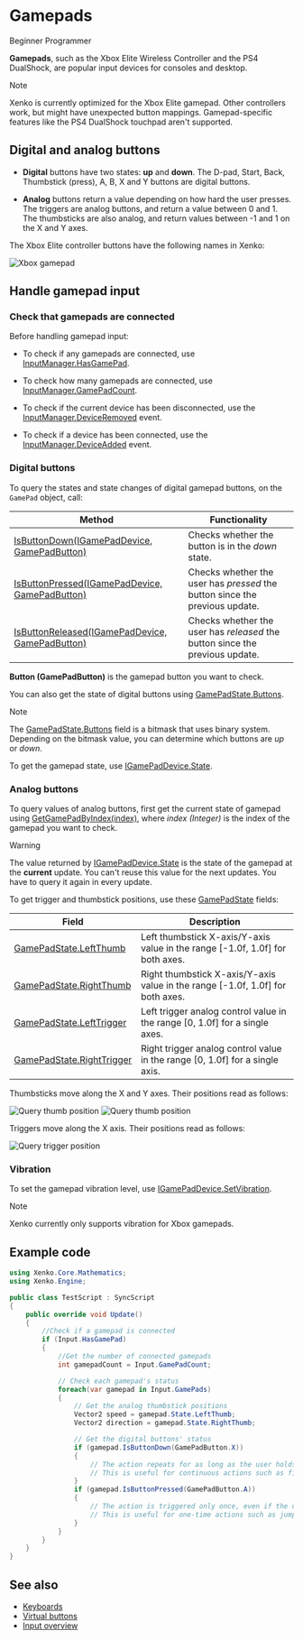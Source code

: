 # Gamepads

<span class="label label-doc-level">Beginner</span>
<span class="label label-doc-audience">Programmer</span>

**Gamepads**, such as the Xbox Elite Wireless Controller and the PS4 DualShock, are popular input devices for consoles and desktop.

> [!Note] 
> Xenko is currently optimized for the Xbox Elite gamepad. Other controllers work, but might have unexpected button mappings. Gamepad-specific features like the PS4 DualShock touchpad aren't supported.

## Digital and analog buttons

* **Digital** buttons have two states: **up** and **down**. The D-pad, Start, Back, Thumbstick (press), A, B, X and Y buttons are digital buttons.

* **Analog** buttons return a value depending on how hard the user presses. The triggers are analog buttons, and return a value between 0 and 1. The thumbsticks are also analog, and return values between -1 and 1 on the X and Y axes. 

The Xbox Elite controller buttons have the following names in Xenko:

![Xbox gamepad](media/input-gamepad-standard-gamepad.png)

## Handle gamepad input

### Check that gamepads are connected

Before handling gamepad input:

* To check if any gamepads are connected, use [InputManager.HasGamePad](xref:Xenko.Input.InputManager.HasGamePad).

* To check how many gamepads are connected, use [InputManager.GamePadCount](xref:Xenko.Input.InputManager.GamePadCount).

* To check if the current device has been disconnected, use the [InputManager.DeviceRemoved](xref:Xenko.Input.InputManager.DeviceRemoved) event.

* To check if a device has been connected, use the [InputManager.DeviceAdded](xref:Xenko.Input.InputManager.DeviceAdded) event.

### Digital buttons

To query the states and state changes of digital gamepad buttons, on the `GamePad` object, call:

| Method | Functionality
|--------|--------------
| [IsButtonDown(IGamePadDevice, GamePadButton)](xref:Xenko.Input.GamePadDeviceExtensions.IsButtonDown\(Xenko.Input.IGamePadDevice,Xenko.Input.GamePadButton\)) | Checks whether the button is in the _down_ state.
| [IsButtonPressed(IGamePadDevice, GamePadButton)](xref:Xenko.Input.GamePadDeviceExtensions.IsButtonPressed\(Xenko.Input.IGamePadDevice,Xenko.Input.GamePadButton\)) | Checks whether the user has _pressed_ the button since the previous update. 
| [IsButtonReleased(IGamePadDevice, GamePadButton)](xref:Xenko.Input.GamePadDeviceExtensions.IsButtonReleased\(Xenko.Input.IGamePadDevice,Xenko.Input.GamePadButton\)) | Checks whether the user has _released_ the button since the previous update.

**Button (GamePadButton)** is the gamepad button you want to check.

You can also get the state of digital buttons using [GamePadState.Buttons](xref:Xenko.Input.GamePadState.Buttons).

> [!Note] 
> The [GamePadState.Buttons](xref:Xenko.Input.GamePadState.Buttons) field is a bitmask that uses binary system. Depending on the bitmask value, you can determine which buttons are *up* or *down*.

To get the gamepad state, use [IGamePadDevice.State](xref:Xenko.Input.IGamePadDevice.State).

### Analog buttons

To query values of analog buttons, first get the current state of gamepad using 
[GetGamePadByIndex(index)](xref:Xenko.Input.InputManager.GetGamePadByIndex\(System.Int32\)), where _index (Integer)_ is the index of the gamepad you want to check.

> [!WARNING]
> The value returned by [IGamePadDevice.State](xref:Xenko.Input.IGamePadDevice.State) is the state of the gamepad at the **current** update. You can't reuse this value for the next updates. You have to query it again in every update.

To get trigger and thumbstick positions, use these 
[GamePadState](xref:Xenko.Input.GamePadState) fields:

| Field | Description 
|-------|------------
| [GamePadState.LeftThumb](xref:Xenko.Input.GamePadState.LeftThumb) | Left thumbstick X-axis/Y-axis value in the range [-1.0f, 1.0f] for both axes. |
| [GamePadState.RightThumb](xref:Xenko.Input.GamePadState.RightThumb) | Right thumbstick X-axis/Y-axis value in the range [-1.0f, 1.0f] for both axes. |
| [GamePadState.LeftTrigger](xref:Xenko.Input.GamePadState.LeftTrigger) | Left trigger analog control value in the range [0, 1.0f] for a single axes. |
| [GamePadState.RightTrigger](xref:Xenko.Input.GamePadState.RightTrigger) | Right trigger analog control value in the range [0, 1.0f] for a single axis. |

Thumbsticks move along the X and Y axes. Their positions read as follows:

![Query thumb position](media/index-gamepad-stick-position-1.png)
![Query thumb position](media/index-gamepad-stick-position-2.png)

Triggers move along the X axis. Their positions read as follows:

![Query trigger position](media/index-gamepad-trigger-position.png)

### Vibration

To set the gamepad vibration level, use [IGamePadDevice.SetVibration](xref:Xenko.Input.IGamePadDevice.SetVibration\(System.Single,System.Single,System.Single,System.Single\)).

> [!Note] 
> Xenko currently only supports vibration for Xbox gamepads.

## Example code

```cs
using Xenko.Core.Mathematics;
using Xenko.Engine;

public class TestScript : SyncScript
{
    public override void Update()
    {
        //Check if a gamepad is connected
        if (Input.HasGamePad)
        {
            //Get the number of connected gamepads
            int gamepadCount = Input.GamePadCount;

            // Check each gamepad's status
            foreach(var gamepad in Input.GamePads)
            {
                // Get the analog thumbstick positions
                Vector2 speed = gamepad.State.LeftThumb;
                Vector2 direction = gamepad.State.RightThumb;

                // Get the digital buttons' status
                if (gamepad.IsButtonDown(GamePadButton.X))
                {
                    // The action repeats for as long as the user holds the button down.
                    // This is useful for continuous actions such as firing a machine gun.
                }
                if (gamepad.IsButtonPressed(GamePadButton.A))
                {
                    // The action is triggered only once, even if the user holds the button down.
                    // This is useful for one-time actions such as jumping.
                }
            }
        }
    }
}
```

## See also
* [Keyboards](keyboards.md)
* [Virtual buttons](virtual-buttons.md)
* [Input overview](index.md)